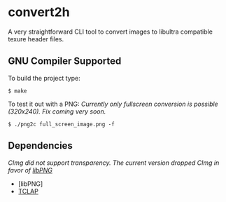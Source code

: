 # convert2h
A very straightforward CLI tool to convert images to libultra compatible texure header files.

## GNU Compiler Supported
To build the project type:
```
$ make
```
To test it out with a PNG:
*Currently only fullscreen conversion is possible (320x240). Fix coming very soon.*
```
$ ./png2c full_screen_image.png -f
```

## Dependencies
*CImg did not support transparency. The current version dropped CImg in favor of [libPNG](http://www.libpng.org/pub/png/libpng.html)*

* [libPNG]
* [TCLAP](http://tclap.sourceforge.net/)
